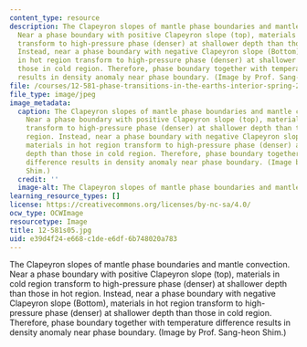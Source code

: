 ```yaml
---
content_type: resource
description: The Clapeyron slopes of mantle phase boundaries and mantle convection.
  Near a phase boundary with positive Clapeyron slope (top), materials in cold region
  transform to high-pressure phase (denser) at shallower depth than those in hot region.
  Instead, near a phase boundary with negative Clapeyron slope (Bottom), materials
  in hot region transform to high-pressure phase (denser) at shallower depth than
  those in cold region. Therefore, phase boundary together with temperature difference
  results in density anomaly near phase boundary. (Image by Prof. Sang-heon Shim.)
file: /courses/12-581-phase-transitions-in-the-earths-interior-spring-2005/e39d4f24e668c1dee6df6b748020a783_12-581s05.jpg
file_type: image/jpeg
image_metadata:
  caption: The Clapeyron slopes of mantle phase boundaries and mantle convection.
    Near a phase boundary with positive Clapeyron slope (top), materials in cold region
    transform to high-pressure phase (denser) at shallower depth than those in hot
    region. Instead, near a phase boundary with negative Clapeyron slope (bottom),
    materials in hot region transform to high-pressure phase (denser) at shallower
    depth than those in cold region. Therefore, phase boundary together with temperature
    difference results in density anomaly near phase boundary. (Image by Prof. Sang-heon
    Shim.)
  credit: ''
  image-alt: The Clapeyron slopes of mantle phase boundaries and mantle convection.
learning_resource_types: []
license: https://creativecommons.org/licenses/by-nc-sa/4.0/
ocw_type: OCWImage
resourcetype: Image
title: 12-581s05.jpg
uid: e39d4f24-e668-c1de-e6df-6b748020a783
---
```

The Clapeyron slopes of mantle phase boundaries and mantle convection. Near a phase boundary with positive Clapeyron slope (top), materials in cold region transform to high-pressure phase (denser) at shallower depth than those in hot region. Instead, near a phase boundary with negative Clapeyron slope (Bottom), materials in hot region transform to high-pressure phase (denser) at shallower depth than those in cold region. Therefore, phase boundary together with temperature difference results in density anomaly near phase boundary. (Image by Prof. Sang-heon Shim.)